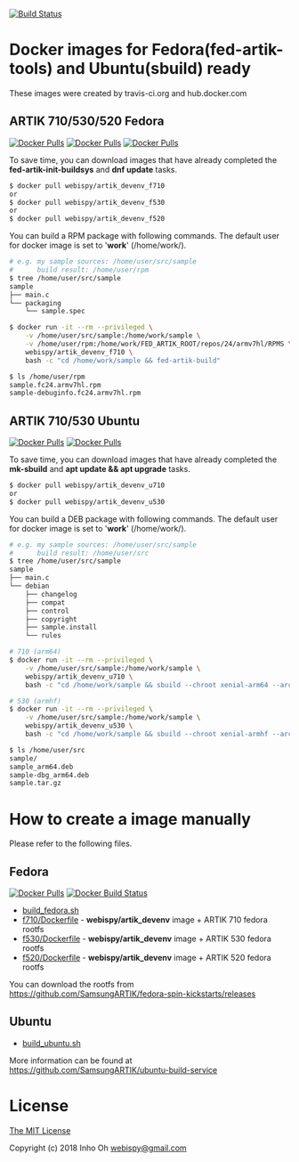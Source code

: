 [![Build Status](https://travis-ci.org/webispy/docker-artik-devenv-rootfs.svg?branch=master)](https://travis-ci.org/webispy/docker-artik-devenv-rootfs)

# Docker images for Fedora(fed-artik-tools) and Ubuntu(sbuild) ready

These images were created by travis-ci.org and hub.docker.com

## ARTIK 710/530/520 Fedora

[![Docker Pulls](https://img.shields.io/docker/pulls/webispy/artik_devenv_f710.svg)](https://hub.docker.com/r/webispy/artik_devenv_f710/) [![Docker Pulls](https://img.shields.io/docker/pulls/webispy/artik_devenv_f530.svg)](https://hub.docker.com/r/webispy/artik_devenv_f530/) [![Docker Pulls](https://img.shields.io/docker/pulls/webispy/artik_devenv_f520.svg)](https://hub.docker.com/r/webispy/artik_devenv_f520/)

To save time, you can download images that have already completed the **fed-artik-init-buildsys** and **dnf update** tasks.

```sh
$ docker pull webispy/artik_devenv_f710
or
$ docker pull webispy/artik_devenv_f530
or
$ docker pull webispy/artik_devenv_f520
```

You can build a RPM package with following commands. The default user for docker image is set to '**work**' (/home/work/).

```sh
# e.g. my sample sources: /home/user/src/sample
#      build result: /home/user/rpm
$ tree /home/user/src/sample
sample
├── main.c
└── packaging
    └── sample.spec

$ docker run -it --rm --privileged \
    -v /home/user/src/sample:/home/work/sample \
    -v /home/user/rpm:/home/work/FED_ARTIK_ROOT/repos/24/armv7hl/RPMS \
    webispy/artik_devenv_f710 \
    bash -c "cd /home/work/sample && fed-artik-build"

$ ls /home/user/rpm
sample.fc24.armv7hl.rpm
sample-debuginfo.fc24.armv7hl.rpm
```

## ARTIK 710/530 Ubuntu

[![Docker Pulls](https://img.shields.io/docker/pulls/webispy/artik_devenv_u710.svg)](https://hub.docker.com/r/webispy/artik_devenv_u710/) [![Docker Pulls](https://img.shields.io/docker/pulls/webispy/artik_devenv_u530.svg)](https://hub.docker.com/r/webispy/artik_devenv_u530/)

To save time, you can download images that have already completed the **mk-sbuild** and **apt update && apt upgrade** tasks.

```sh
$ docker pull webispy/artik_devenv_u710
or
$ docker pull webispy/artik_devenv_u530
```

You can build a DEB package with following commands. The default user for docker image is set to '**work**' (/home/work/).

```sh
# e.g. my sample sources: /home/user/src/sample
#      build result: /home/user/src
$ tree /home/user/src/sample
sample
├── main.c
└── debian
    ├── changelog
    ├── compat
    ├── control
    ├── copyright
    ├── sample.install
    └── rules

# 710 (arm64)
$ docker run -it --rm --privileged \
    -v /home/user/src/sample:/home/work/sample \
    webispy/artik_devenv_u710 \
    bash -c "cd /home/work/sample && sbuild --chroot xenial-arm64 --arch arm64"

# 530 (armhf)
$ docker run -it --rm --privileged \
    -v /home/user/src/sample:/home/work/sample \
    webispy/artik_devenv_u530 \
    bash -c "cd /home/work/sample && sbuild --chroot xenial-armhf --arch armhf"

$ ls /home/user/src
sample/
sample_arm64.deb
sample-dbg_arm64.deb
sample.tar.gz
```

# How to create a image manually

Please refer to the following files.

## Fedora

[![Docker Pulls](https://img.shields.io/docker/pulls/webispy/artik_devenv_rootfs.svg)](https://hub.docker.com/r/webispy/artik_devenv_rootfs/) [![Docker Build Status](https://img.shields.io/docker/build/webispy/artik_devenv_rootfs.svg)](https://hub.docker.com/r/webispy/artik_devenv_rootfs/)

- [build_fedora.sh](build_fedora.sh)
- [f710/Dockerfile](f710/Dockerfile) - **webispy/artik_devenv** image + ARTIK 710 fedora rootfs
- [f530/Dockerfile](f530/Dockerfile) - **webispy/artik_devenv** image + ARTIK 530 fedora rootfs
- [f520/Dockerfile](f520/Dockerfile) - **webispy/artik_devenv** image + ARTIK 520 fedora rootfs

You can download the rootfs from https://github.com/SamsungARTIK/fedora-spin-kickstarts/releases

## Ubuntu

- [build_ubuntu.sh](build_ubuntu.sh)

More information can be found at https://github.com/SamsungARTIK/ubuntu-build-service

# License

[The MIT License](http://opensource.org/licenses/MIT)

Copyright (c) 2018 Inho Oh <webispy@gmail.com>

